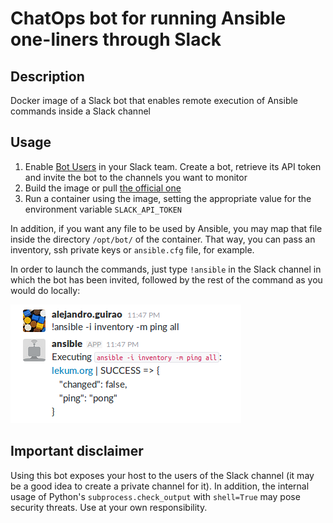 # ChatOps bot for running Ansible one-liners through Slack

## Description

Docker image of a Slack bot that enables remote execution of Ansible commands inside a Slack channel

## Usage

1. Enable [Bot Users](https://api.slack.com/bot-users) in your Slack team. Create a bot, retrieve its API token and invite the bot to the channels you want to monitor
2. Build the image or pull [the official one](https://hub.docker.com/r/lekum/ansiblebot/)
3. Run a container using the image, setting the appropriate value for the environment variable `SLACK_API_TOKEN`

In addition, if you want any file to be used by Ansible, you may map that file inside the directory `/opt/bot/` of the container. That way, you can pass an inventory, ssh private keys or `ansible.cfg` file, for example.

In order to launch the commands, just type `!ansible` in the Slack channel in which the bot has been invited, followed by the rest of the command as you would do locally:

![screenshot](/images/bot.png)

## Important disclaimer

Using this bot exposes your host to the users of the Slack channel (it may be a good idea to create a private channel for it). In addition, the internal usage of Python's `subprocess.check_output` with `shell=True` may pose security threats. Use at your own responsibility. 
